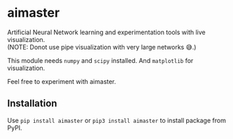 aimaster
========

Artificial Neural Network learning and experimentation tools with live visualization.  
(NOTE: Donot use pipe visualization with very large networks 😅.)  
  
This module needs `numpy` and `scipy` installed.
And `matplotlib` for visualization.

Feel free to experiment with aimaster.  

## Installation

Use `pip install aimaster` or `pip3 install aimaster` to install package from PyPI.  